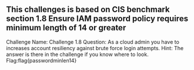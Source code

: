 ## This challenges is based on CIS benchmark section 1.8 Ensure IAM password policy requires minimum length of 14 or greater

Challenge Name: Challenge 1.8
Question: As a cloud admin you have to increases account resiliency against brute force login attempts.
Hint: The answer is there in the challenge if you know where to look.
Flag:flag{passwordminlen14}